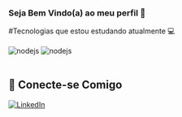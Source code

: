 ### Seja Bem Vindo(a) ao meu perfil 👋

<div >
  




</div>

#Tecnologias que estou estudando atualmente 💻 

<div style="display: inline_block">
  
  <img align="center" alt="nodejs" src="https://img.shields.io/badge/java-%23ED8B00.svg?style=for-the-badge&logo=openjdk&logoColor=white" />
  <img align="center" alt="nodejs" src="https://img.shields.io/badge/spring-%236DB33F.svg?style=for-the-badge&logo=spring&logoColor=white" />

  
</div><br/>

## 🔗 Conecte-se Comigo

 [![LinkedIn](https://img.shields.io/badge/LinkedIn-0077B5?style=for-the-badge&logo=linkedin&logoColor=white)](https://www.linkedin.com/in/emerson-junior05/)


 
  
 

